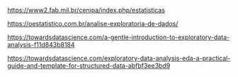 https://www2.fab.mil.br/cenipa/index.php/estatisticas

https://oestatistico.com.br/analise-exploratoria-de-dados/

https://towardsdatascience.com/a-gentle-introduction-to-exploratory-data-analysis-f11d843b8184

https://towardsdatascience.com/exploratory-data-analysis-eda-a-practical-guide-and-template-for-structured-data-abfbf3ee3bd9

